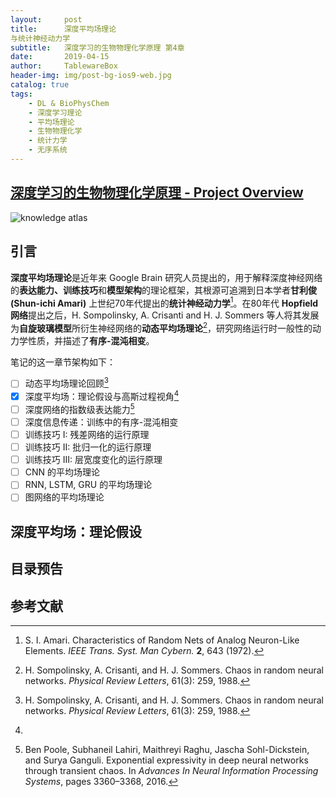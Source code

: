 ```yaml
---
layout:     post
title:      深度平均场理论
与统计神经动力学
subtitle:   深度学习的生物物理化学原理 第4章
date:       2019-04-15
author:     TablewareBox
header-img: img/post-bg-ios9-web.jpg
catalog: true
tags:
    - DL & BioPhysChem
    - 深度学习理论
    - 平均场理论
    - 生物物理化学
    - 统计力学
    - 无序系统
---
```


## [深度学习的生物物理化学原理 - Project Overview](https://tablewarebox.github.io/2019/02/16/DL_BioPhysChem_content/)

![knowledge atlas](https://tablewarebox.files.wordpress.com/2018/11/concept-map-81.png)

## 引言

**深度平均场理论**是近年来 Google Brain 研究人员提出的，用于解释深度神经网络的**表达能力、训练技巧**和**模型架构**的理论框架，其根源可追溯到日本学者**甘利俊(Shun-ichi Amari)** 上世纪70年代提出的**统计神经动力学**[^1]。在80年代 **Hopfield 网络**提出之后，H. Sompolinsky, A. Crisanti and H. J. Sommers 等人将其发展为**自旋玻璃模型**所衍生神经网络的**动态平均场理论**[^2]，研究网络运行时一般性的动力学性质，并描述了**有序-混沌相变**。

笔记的这一章节架构如下：

- [ ] 动态平均场理论回顾[^2]
- [x] 深度平均场：理论假设与高斯过程视角[^4]
- [ ] 深度网络的指数级表达能力[^3]
- [ ] 深度信息传递：训练中的有序-混沌相变
- [ ] 训练技巧 I: 残差网络的运行原理
- [ ] 训练技巧 II: 批归一化的运行原理
- [ ] 训练技巧 III: 层宽度变化的运行原理
- [ ] CNN 的平均场理论
- [ ] RNN, LSTM, GRU 的平均场理论
- [ ] 图网络的平均场理论

## 深度平均场：理论假设

## 

## 目录预告



## 参考文献

[^1]: S. I. Amari. Characteristics of Random Nets of Analog Neuron-Like Elements. *IEEE Trans. Syst. Man Cybern.* **2**, 643 (1972).

[^2]: H. Sompolinsky, A. Crisanti, and H. J. Sommers. Chaos in random neural networks. *Physical Review Letters*, 61(3): 259, 1988.

[^3]: Ben Poole, Subhaneil Lahiri, Maithreyi Raghu, Jascha Sohl-Dickstein, and Surya Ganguli. Exponential expressivity in deep neural networks through transient chaos. In *Advances In Neural Information Processing Systems*, pages 3360–3368, 2016.

[^4]: 